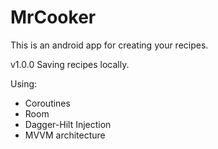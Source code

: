 # MrCooker

This is an android app for creating your recipes.

v1.0.0 Saving recipes locally.

Using:
   - Coroutines
   - Room
   - Dagger-Hilt Injection
   - MVVM architecture

